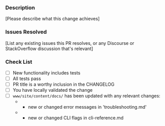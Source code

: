 ### Description

[Please describe what this change achieves]

### Issues Resolved

[List any existing issues this PR resolves, or any Discourse or
StackOverflow discussion that's relevant]

### Check List

- [ ] New functionality includes tests
- [ ] All tests pass
- [ ] PR title is a worthy inclusion in the CHANGELOG
- [ ] You have locally validated the change
- [ ] `www/site/content/docs/` has been updated with any relevant changes:
  - * new or changed error messages in 'troubleshooting.md'
  - * new or changed CLI flags in cli-reference.md

